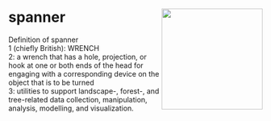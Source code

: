 # spanner <img src="https://github.com/bi0m3trics/spanner/blob/master/img/snapper_hex_logo.png" width="200" align="right"/>

Definition of spanner
<br/>1 (chiefly British): WRENCH
<br/>2: a wrench that has a hole, projection, or hook at one or both ends of the head for engaging with a corresponding device on the object that is to be turned
<br/>3: utilities to support landscape-, forest-, and tree-related data collection, manipulation, analysis, modelling, and visualization. 
